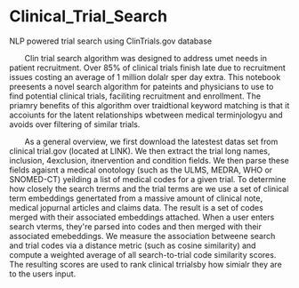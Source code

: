 # **Clinical_Trial_Search**
NLP powered trial search using ClinTrials.gov database



&nbsp;&nbsp;&nbsp;&nbsp;&nbsp;&nbsp;&nbsp;Clin trial search algorithm was designed to address umet needs in patient recruitment. Over 85% of clinical trials finish late due to recruitment issues costing an average of 1 million dolalr sper day extra. This notebook preesents a novel search algorithm for pateints and physicians to use to find potential clinical trials, faciliting recruitment and enrollment. The priamry benefits of this algorithm over traidtional keyword matching is that it accoiunts for the latent relationships wbetween medical terminjologyu and avoids over filtering of similar trials. 


&nbsp;&nbsp;&nbsp;&nbsp;&nbsp;&nbsp;&nbsp;As a general overview, we first download the latestest datas set from clinical trial.gov (located at LINK). We then extract the trial long names, inclusion, 4exclusion, itnervention and condition fields. We then parse these fields agaisnt a medical onotology (such as the ULMS, MEDRA, WHO or SNOMED-CT) yeilding a list of medical codes for a given trial. To determine how closely the search trerms and the trial terms are we use a set of clinical term embeddings genertated from a massive amount of clinical note, medical jopurnal articles and claims data. The result is a set of codes merged with their associated embeddings attached. When a user enters search vterms, they're parsed into codes and then merged with their associated emebeddings. We measure the association betweene search and trial codes via a distance metric (such as cosine similarity) and compute a weighted average of all search-to-trial code similarity scores. The resulting scores are used to rank clinical trrialsby how simialr they are to the users input. 
